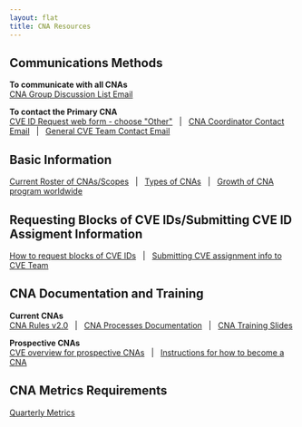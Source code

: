 ```yaml
---
layout: flat
title: CNA Resources
---
```


## Communications Methods       
**To communicate with all CNAs**             
[CNA Group Discussion List Email](mailto:cve-cna-list@lists.mitre.org)     
             
**To contact the Primary CNA**                
[CVE ID Request web form - choose "Other"](https://cveform.mitre.org/)&nbsp;&nbsp;&nbsp;|&nbsp;&nbsp;&nbsp;[CNA Coordinator Contact Email](mailto:cna-coordinator@mitre.org)&nbsp;&nbsp;&nbsp;|&nbsp;&nbsp;&nbsp;[General CVE Team Contact Email](mailto:cve@mitre.org)

## Basic Information                       
[Current Roster of CNAs/Scopes](https://cve.mitre.org/cve/request_id.html#cna_participants)&nbsp;&nbsp;&nbsp;|&nbsp;&nbsp;&nbsp;[Types of CNAs](https://cve.mitre.org/cve/cna.html#cna_types)&nbsp;&nbsp;&nbsp;|&nbsp;&nbsp;&nbsp;[Growth of CNA program worldwide](https://cve.mitre.org/cve/cna.html#cnas_growth)

## Requesting Blocks of CVE IDs/Submitting CVE ID Assigment Information
[How to request blocks of CVE IDs](https://cve.mitre.org/about/faqs.html#web_form_need_more_than_10_cveids)&nbsp;&nbsp;&nbsp;|&nbsp;&nbsp;&nbsp;[Submitting CVE assignment info to CVE Team](https://cve.mitre.org/cve/cna.html#submitting_cve_assignment_info)

## CNA Documentation and Training
**Current CNAs**        
[CNA Rules v2.0](https://cve.mitre.org/cve/cna/rules.html)&nbsp;&nbsp;&nbsp;|&nbsp;&nbsp;&nbsp;[CNA Processes Documentation](/docs/processes_documentation/)&nbsp;&nbsp;&nbsp;|&nbsp;&nbsp;&nbsp;[CNA Training Slides](/docs/training_slides/)

**Prospective CNAs**        
[CVE overview for prospective CNAs](https://cve.mitre.org/cve/cna/CVE_Overview_for_Prospective_CNAs_v1.0.pdf)&nbsp;&nbsp;&nbsp;|&nbsp;&nbsp;&nbsp;[Instructions for how to become a CNA](https://cve.mitre.org/cve/cna.html#become_a_cna)

## CNA Metrics Requirements
[Quarterly Metrics](https://cve.mitre.org/cve/cna/rules.html#Appendix_G)
